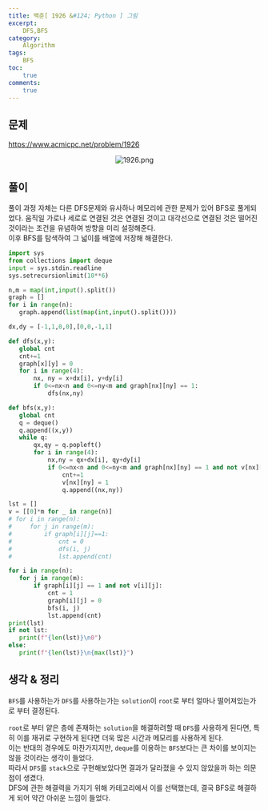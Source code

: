 ```yaml
---
title: 백준[ 1926 &#124; Python ] 그림
excerpt: 
    DFS,BFS
category: 
    Algorithm
tags: 
    BFS
toc: 
    true
comments: 
    true
---
```


<style type = 'text/css'>
    .o{
    font-weight: bold;
    color:orange;
    }
</style>

## 문제  
<https://www.acmicpc.net/problem/1926>
<p align = "center"><img alt = "1926.png" src = "../../assets/images/boj/1926.png"></p>

## 풀이  
풀이 과정 자체는 다른 DFS문제와 유사하나 메모리에 관한 문제가 있어 BFS로 풀게되었다. 
움직일 가로나 세로로 연결된 것은 연결된 것이고 대각선으로 연결된 것은 떨어진 것이라는 조건을 유념하여 
방향을 미리 설정해준다.  
이후 BFS를 탐색하여 그 넓이를 배열에 저장해 해결한다.  

  
 ```python  
import sys
from collections import deque
input = sys.stdin.readline
sys.setrecursionlimit(10**6)

n,m = map(int,input().split())
graph = []
for i in range(n):
    graph.append(list(map(int,input().split())))

dx,dy = [-1,1,0,0],[0,0,-1,1]

def dfs(x,y):
    global cnt
    cnt+=1
    graph[x][y] = 0
    for i in range(4):
        nx, ny = x+dx[i], y+dy[i]
        if 0<=nx<n and 0<=ny<m and graph[nx][ny] == 1:
            dfs(nx,ny)

def bfs(x,y):
    global cnt
    q = deque()
    q.append((x,y))
    while q:
        qx,qy = q.popleft()
        for i in range(4):
            nx,ny = qx+dx[i], qy+dy[i]
            if 0<=nx<n and 0<=ny<m and graph[nx][ny] == 1 and not v[nx][ny]:
                cnt+=1
                v[nx][ny] = 1
                q.append((nx,ny))

lst = []
v = [[0]*m for _ in range(n)]
# for i in range(n):
#     for j in range(m):
#         if graph[i][j]==1:
#             cnt = 0
#             dfs(i, j)
#             lst.append(cnt)

for i in range(n):
    for j in range(m):
        if graph[i][j] == 1 and not v[i][j]:
            cnt = 1
            graph[i][j] = 0
            bfs(i, j)
            lst.append(cnt)
print(lst)
if not lst:
    print(f"{len(lst)}\n0")
else:
    print(f"{len(lst)}\n{max(lst)}")
```
## 생각 & 정리  
`BFS`를 사용하는가 `DFS`를 사용하는가는 `solution`이 `root`로 부터 얼마나 떨어져있는가로 부터 결정된다.  

`root`로 부터 얕은 층에 존재하는 `solution`을 해결하려할 때 `DFS`를 사용하게 된다면, 특히 이를 재귀로 구현하게 된다면 더욱 많은 시간과 메모리를 사용하게 된다.  
이는 반대의 경우에도 마찬가지지만, `deque`를 이용하는 `BFS`보다는 큰 차이를 보이지는 않을 것이라는 생각이 들었다.  
따라서 `DFS`를 `stack`으로 구현해보았다면 결과가 달라졌을 수 있지 않았을까 하는 의문점이 생겼다.  
DFS에 관한 해결력을 가지기 위해 카테고리에서 이를 선택했는데, 결국 BFS로 해결하게 되어 약간 아쉬운 느낌이 들었다.  

 